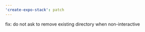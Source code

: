 ```yaml
---
'create-expo-stack': patch
---
```


fix: do not ask to remove existing directory when non-interactive
